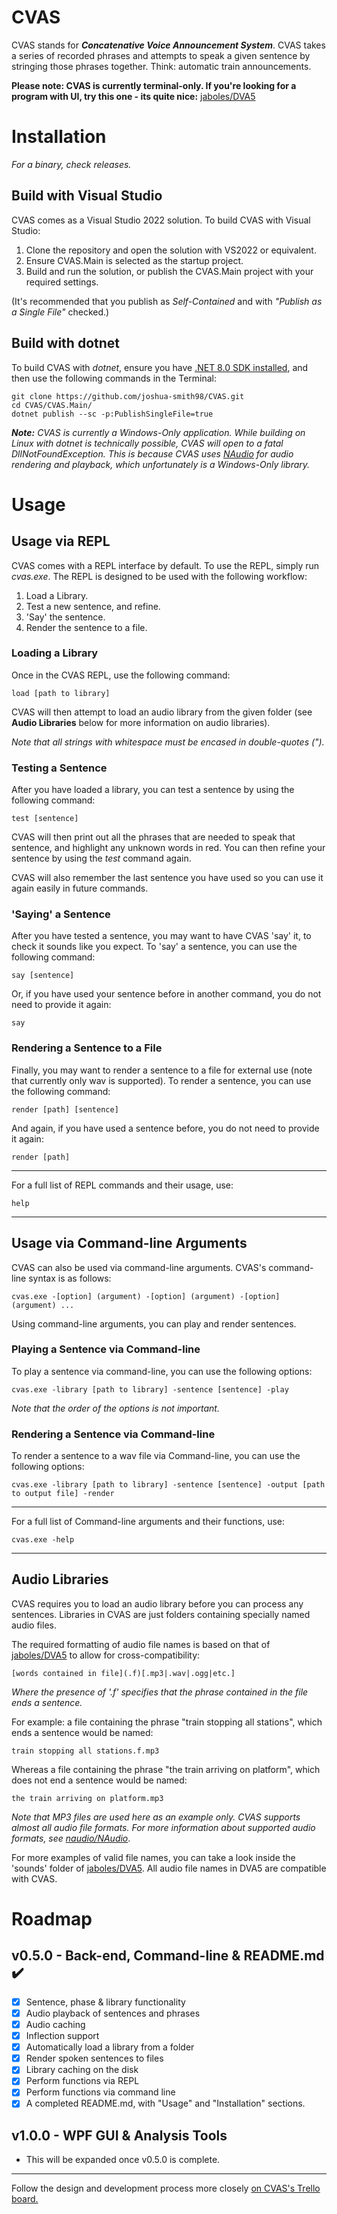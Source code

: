 

# CVAS

CVAS stands for ***Concatenative Voice Announcement System***. CVAS takes a series of recorded phrases and attempts to speak a given sentence by stringing those phrases together. Think: automatic train announcements.

**Please note: CVAS is currently terminal-only.
If you're looking for a program with UI, try this one - its quite nice:** [jaboles/DVA5](https://github.com/jaboles/DVA5)
# Installation
*For a binary, check releases.*

## Build with Visual Studio
CVAS comes as a Visual Studio 2022 solution. To build CVAS with Visual Studio:
 1. Clone the repository and open the solution with VS2022 or equivalent.
 2. Ensure CVAS.Main is selected as the startup project.
 3. Build and run the solution, or publish the CVAS.Main project with your required settings.

(It's recommended that you publish as *Self-Contained* and with *"Publish as a Single File"* checked.)

## Build with dotnet
To build CVAS with *dotnet*, ensure you have [.NET 8.0 SDK installed](https://dotnet.microsoft.com/en-us/download), and then use the following commands in the Terminal:

    git clone https://github.com/joshua-smith98/CVAS.git
    cd CVAS/CVAS.Main/
    dotnet publish --sc -p:PublishSingleFile=true

***Note:** CVAS is currently a Windows-Only application. While building on Linux with dotnet is technically possible, CVAS will open to a fatal DllNotFoundException. This is because CVAS uses [NAudio](https://github.com/naudio/NAudio) for audio rendering and playback, which unfortunately is a Windows-Only library.*

# Usage
## Usage via REPL
CVAS comes with a REPL interface by default. To use the REPL, simply run *cvas.exe*.
The REPL is designed to be used with the following workflow:

 1. Load a Library.
 2. Test a new sentence, and refine.
 3. 'Say' the sentence.
 4. Render the sentence to a file.

### Loading a Library
Once in the CVAS REPL, use the following command:

    load [path to library]
CVAS will then attempt to load an audio library from the given folder (see **Audio Libraries** below for more information on audio libraries).

*Note that all strings with whitespace must be encased in double-quotes (").*

### Testing a Sentence
After you have loaded a library, you can test a sentence by using the following command:

    test [sentence]
CVAS will then print out all the phrases that are needed to speak that sentence, and highlight any unknown words in red. You can then refine your sentence by using the *test* command again.

CVAS will also remember the last sentence you have used so you can use it again easily in future commands.

### 'Saying' a Sentence
After you have tested a sentence, you may want to have CVAS 'say' it, to check it sounds like you expect. To 'say' a sentence, you can use the following command:

    say [sentence]
Or, if you have used your sentence before in another command, you do not need to provide it again:

    say
### Rendering a Sentence to a File
Finally, you may want to render a sentence to a file for external use (note that currently only wav is supported). To render a sentence, you can use the following command:

    render [path] [sentence]
And again, if you have used a sentence before, you do not need to provide it again:

    render [path]
***
For a full list of REPL commands and their usage, use:

    help
***

## Usage via Command-line Arguments
CVAS can also be used via command-line arguments. CVAS's command-line syntax is as follows:

    cvas.exe -[option] (argument) -[option] (argument) -[option] (argument) ...
Using command-line arguments, you can play and render sentences.

### Playing a Sentence via Command-line
To play a sentence via command-line, you can use the following options:

    cvas.exe -library [path to library] -sentence [sentence] -play
*Note that the order of the options is not important.*

### Rendering a Sentence via Command-line
To render a sentence to a wav file via Command-line, you can use the following options:

    cvas.exe -library [path to library] -sentence [sentence] -output [path to output file] -render
***
For a full list of Command-line arguments and their functions, use:

    cvas.exe -help
***
## Audio Libraries
CVAS requires you to load an audio library before you can process any sentences. Libraries in CVAS are just folders containing specially named audio files.

The required formatting of audio file names is based on that of [jaboles/DVA5](https://github.com/jaboles/DVA5) to allow for cross-compatibility:

    [words contained in file](.f)[.mp3|.wav|.ogg|etc.]
*Where the presence of '.f' specifies that the phrase contained in the file ends a sentence.*

For example: a file containing the phrase "train stopping all stations", which ends a sentence would be named:

    train stopping all stations.f.mp3
Whereas a file containing the phrase "the train arriving on platform", which does not end a sentence would be named:

    the train arriving on platform.mp3
*Note that MP3 files are used here as an example only. CVAS supports almost all audio file formats. For more information about supported audio formats, see [naudio/NAudio](https://github.com/naudio/NAudio)*.

For more examples of valid file names, you can take a look inside the 'sounds' folder of [jaboles/DVA5](https://github.com/jaboles/DVA5). All audio file names in DVA5 are compatible with CVAS.

# Roadmap
## v0.5.0 - Back-end, Command-line & README.md ✔️
 - [x] Sentence, phase & library functionality
 - [x] Audio playback of sentences and phrases
 - [x] Audio caching
 - [x] Inflection support
 - [x] Automatically load a library from a folder
 - [x] Render spoken sentences to files
 - [x] Library caching on the disk
 - [x] Perform functions via REPL
 - [x] Perform functions via command line
 - [x] A completed README.md, with "Usage" and "Installation" sections.

## v1.0.0 - WPF GUI & Analysis Tools
- This will be expanded once v0.5.0 is complete.

***
Follow the design and development process more closely [on CVAS's Trello board.](https://trello.com/b/Z1Bclmuy/cvas)
